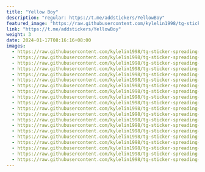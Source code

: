 ```yaml
---
title: "Yellow Boy"
description: "regular: https://t.me/addstickers/YellowBoy"
featured_image: "https://raw.githubusercontent.com/kylelin1998/tg-sticker-spreading-worldwide-images/main/img/69abaeaa-c7e2-41ba-bac3-4c7f960aad2f.jpg"
link: "https://t.me/addstickers/YellowBoy"
weight: 3
date: 2024-01-17T08:16:16+08:00
images:
  - https://raw.githubusercontent.com/kylelin1998/tg-sticker-spreading-worldwide-images/main/img/69abaeaa-c7e2-41ba-bac3-4c7f960aad2f.jpg
  - https://raw.githubusercontent.com/kylelin1998/tg-sticker-spreading-worldwide-images/main/img/d497eb19-1e90-4163-a214-89a3f78339ce.jpg
  - https://raw.githubusercontent.com/kylelin1998/tg-sticker-spreading-worldwide-images/main/img/fb284cc8-4129-457a-baee-fc31ed198031.jpg
  - https://raw.githubusercontent.com/kylelin1998/tg-sticker-spreading-worldwide-images/main/img/6e8436dc-b3c2-4cc5-807b-f7ce3599bacb.jpg
  - https://raw.githubusercontent.com/kylelin1998/tg-sticker-spreading-worldwide-images/main/img/f854bf94-d0da-4a0a-aecd-9575090009a8.jpg
  - https://raw.githubusercontent.com/kylelin1998/tg-sticker-spreading-worldwide-images/main/img/f7a85e25-2d46-4798-858d-6ca1369f1dc2.jpg
  - https://raw.githubusercontent.com/kylelin1998/tg-sticker-spreading-worldwide-images/main/img/e353ed94-673a-44c2-bdaa-897ec655f2ad.jpg
  - https://raw.githubusercontent.com/kylelin1998/tg-sticker-spreading-worldwide-images/main/img/2220a614-ce9e-4aa1-9ce7-f9b9b6a46b11.jpg
  - https://raw.githubusercontent.com/kylelin1998/tg-sticker-spreading-worldwide-images/main/img/b465f328-45cc-490f-aef8-6a7489f59cf3.jpg
  - https://raw.githubusercontent.com/kylelin1998/tg-sticker-spreading-worldwide-images/main/img/a8dd1d0c-8fe2-4cf4-add6-57128a1f9ae4.jpg
  - https://raw.githubusercontent.com/kylelin1998/tg-sticker-spreading-worldwide-images/main/img/ffafdfe2-45da-4e09-bb81-bc1f95dbdaaa.jpg
  - https://raw.githubusercontent.com/kylelin1998/tg-sticker-spreading-worldwide-images/main/img/1edccd40-4f53-46b7-aa00-1d62841a39ce.jpg
  - https://raw.githubusercontent.com/kylelin1998/tg-sticker-spreading-worldwide-images/main/img/3514a217-b68e-4e2c-867a-cd8ae4d9afcf.jpg
  - https://raw.githubusercontent.com/kylelin1998/tg-sticker-spreading-worldwide-images/main/img/100a8354-f4a7-446f-b30a-9bf0ba99859b.jpg
  - https://raw.githubusercontent.com/kylelin1998/tg-sticker-spreading-worldwide-images/main/img/8e630e6b-7c16-4b91-b4dc-6544ebdae15b.jpg
  - https://raw.githubusercontent.com/kylelin1998/tg-sticker-spreading-worldwide-images/main/img/3dcb4a59-8db5-4df1-983f-27bab56cc385.jpg
  - https://raw.githubusercontent.com/kylelin1998/tg-sticker-spreading-worldwide-images/main/img/1d8031a9-f177-4ebc-975e-3d936aa45888.jpg
  - https://raw.githubusercontent.com/kylelin1998/tg-sticker-spreading-worldwide-images/main/img/fc4b2f21-04ca-4e29-9d0a-509778e18e07.jpg
  - https://raw.githubusercontent.com/kylelin1998/tg-sticker-spreading-worldwide-images/main/img/5cfad285-74f9-4748-9e81-be58133c7339.jpg
  - https://raw.githubusercontent.com/kylelin1998/tg-sticker-spreading-worldwide-images/main/img/3ded747f-e77c-44ed-8cd1-49c0d03a3771.jpg
---
```

